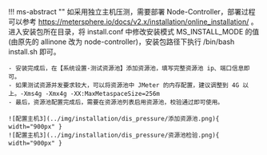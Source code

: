 !!! ms-abstract ""
    如采用独立主机压测，需要部署 Node-Controller，部署过程可以参考 https://metersphere.io/docs/v2.x/installation/online_installation/ 。<br>
    进入安装包所在目录，将 install.conf 中修改安装模式 MS_INSTALL_MODE 的值(由原先的 allinone 改为 node-controller)，安装包路径下执行 /bin/bash install.sh 即可。

    
    - 安装完成后，在【系统设置-测试资源池】添加资源池，填写完整资源池 ip、端口信息即可。
    - 如果测试资源并发要求较大，可以将资源池中 JMeter 的内存配置，建议调整到 4G 以上。-Xms4g -Xmx4g -XX:MaxMetaspaceSize=256m
    - 最后，资源池配置完成后，需要在资源池列表启用资源池，校验通过即可使用。
  
    ![配置主机3](../img/installation/dis_pressure/添加资源池.png){ width="900px" }
    ![配置主机3](../img/installation/dis_pressure/资源池检验.png){ width="900px" }
